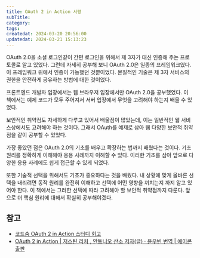```yaml
---
title: OAuth 2 in Action 서평
subTitle:
category:
tags:
createdat: 2024-03-20 20:56:00
updatedat: 2024-03-21 15:13:23
---
```


OAuth 2.0을 소셜 로그인같이 간편 로그인을 위해서 제 3자가 대신 인증해 주는
프로토콜로 알고 있었다. 그런데 자세히 공부해 보니 OAuth 2.0은 일종의
프레임워크였다. 이 프레임워크 위에서 인증이 가능했던 것뿐이었다. 본질적인
기술은 제 3자 서비스의 권한을 안전하게 공유하는 방법에 대한 것이었다.  

프론트엔드 개발자 입장에서는 웹 브라우저 입장에서만 OAuth 2.0을 공부했었다. 이 책에서는
예제 코드가 모두 주어져서 서버 입장에서 무엇을 고려해야 하는지 배울 수 있었다.  

보안적인 취약점도 자세하게 다루고 있어서 배울점이 많았는데, 이는 일반적인 웹
서비스상에서도 고려해야 하는 것이다. 그래서 OAuth를 예제로 삼아 웹 다양한 보안적 취약점을 같이 공부할 수 있었다.  

가장 좋았던 점은 OAuth 2.0의 기초를 배우고 확장하는 법까지 배웠다는 것이다. 기초
원리를 정확하게 이해해야 응용 사례까지 이해할 수 있다. 이러한 기초를 삼아 앞으로
다양한 응용 사례에도 쉽게 접근할 수 있게 되었다.  

또한 기술적 선택을 위해서도 기초가 중요하다는 것을 배웠다. 내 상황에 맞게
올바른 선택을 내리려면 동작 원리를 완전히 이해하고 선택에 어떤 영향을 끼치는지
까지 알고 있어야 한다. 이 책에서는 그러한 선택에 따라 고려해야 할 보안적
취약점까지 다룬다. 앞으로 더 핵심 원리에 대해서 확실히 공부해야겠다.

## 참고

- [코드숨 OAuth 2 in Action 스터디 회고](https://hannut91.github.io/retrospective/codesoom/oauth2-in-action)
- [OAuth 2 in Action \| 저스틴 리처 , 안토니오 산소 저자(글) · 윤우빈 번역 \| 에이콘출판](https://product.kyobobook.co.kr/detail/S000001804662)

